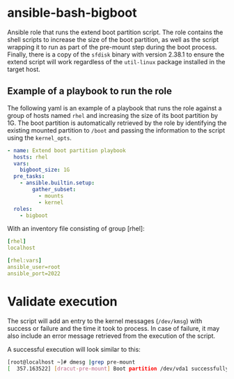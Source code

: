 # ansible-bash-bigboot
Ansible role that runs the extend boot partition script. The role contains the shell scripts to increase the size of the boot partition, as well as the script wrapping it to run as part of the pre-mount step during the boot process.
Finally, there is a copy of the `sfdisk` binary with version 2.38.1 to ensure the extend script will work regardless of the `util-linux` package installed in the target host. 


## Example of a playbook to run the role
The following yaml is an example of a playbook that runs the role against a group of hosts named `rhel` and increasing the size of its boot partition by 1G.
The boot partition is automatically retrieved by the role by identifying the existing mounted partition to `/boot` and passing the information to the script using the `kernel_opts`.

```yaml
- name: Extend boot partition playbook
  hosts: rhel
  vars:
    bigboot_size: 1G
  pre_tasks:
    - ansible.builtin.setup:
        gather_subset:
          - mounts
          - kernel
  roles:
    - bigboot
```

With an inventory file consisting of group [rhel]:
```yaml
[rhel]
localhost

[rhel:vars]
ansible_user=root
ansible_port=2022
```

# Validate execution
The script will add an entry to the kernel messages (`/dev/kmsg`) with success or failure and the time it took to process.
In case of failure, it may also include an error message retrieved from the execution of the script.

A successful execution will look similar to this:
```bash
[root@localhost ~]# dmesg |grep pre-mount
[  357.163522] [dracut-pre-mount] Boot partition /dev/vda1 successfully increased by 1G (356 seconds)
```